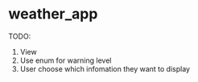 # weather_app

TODO: 
1. View
2. Use enum for warning level
3. User choose which infomation they want to display
